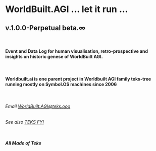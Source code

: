 # WorldBuilt.AGI ... let it run ... 
## v.1.0.0-Perpetual beta.∞
#### <br><br>Event and Data Log for human visualisation, retro-prospective and insights on historic genese of WorldBuilt AGI. <br><br><br> 
#### Worldbuilt.ai is one parent project in Worldbuilt AGI family teks-tree running mostly on Symbol.OS machines since 2006 <br><br><br>
###### Email WorldBuilt.AGI@teks.ooo
###### See also [TEKS FYI](https://www.teks.fyi) <br><br>
#### ***All Made of Teks***
